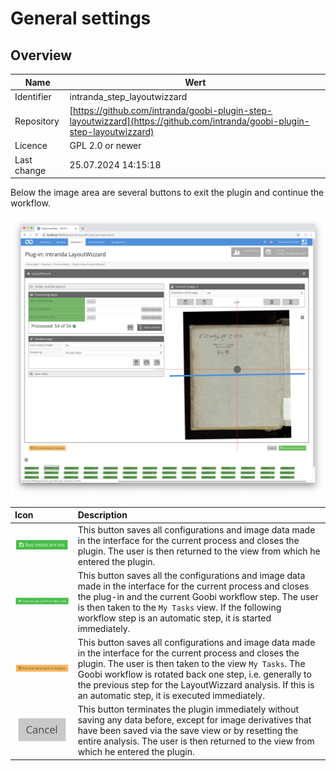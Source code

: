 # General settings

## Overview

Name                     | Wert
-------------------------|-----------
Identifier               | intranda_step_layoutwizzard
Repository               | [https://github.com/intranda/goobi-plugin-step-layoutwizzard](https://github.com/intranda/goobi-plugin-step-layoutwizzard)
Licence              | GPL 2.0 or newer 
Last change    | 25.07.2024 14:15:18


Below the image area are several buttons to exit the plugin and continue the workflow.

![Buttons for exiting the plugin below the image display](images/goobi-plugin-step-layoutwizzard_screen_04.png)

| Icon | Description |
| :--- | :--- |
| ![](images/goobi-plugin-step-layoutwizzard_screen_51.png) | This button saves all configurations and image data made in the interface for the current process and closes the plugin. The user is then returned to the view from which he entered the plugin. |
| ![](images/goobi-plugin-step-layoutwizzard_screen_49.png) | This button saves all the configurations and image data made in the interface for the current process and closes the plug-in and the current Goobi workflow step. The user is then taken to the `My Tasks` view. If the following workflow step is an automatic step, it is started immediately. |
| ![](images/goobi-plugin-step-layoutwizzard_screen_50.png) | This button saves all configurations and image data made in the interface for the current process and closes the plugin. The user is then taken to the view `My Tasks`. The Goobi workflow is rotated back one step, i.e. generally to the previous step for the LayoutWizzard analysis. If this is an automatic step, it is executed immediately. |
| ![](images/goobi-plugin-step-layoutwizzard_screen_52.png) | This button terminates the plugin immediately without saving any data before, except for image derivatives that have been saved via the save view or by resetting the entire analysis. The user is then returned to the view from which he entered the plugin. |